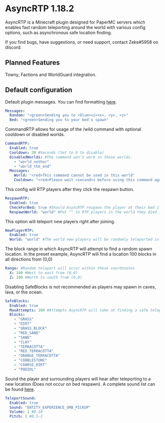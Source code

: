 # AsyncRTP 1.18.2
AsyncRTP is a Minecraft plugin designed for PaperMC servers which enables fast random teleporting around the world with various config options, such as asynchronous safe location finding.

If you find bugs, have suggestions, or need support, contact Zeke#5958 on discord.

## Planned Features
Towny, Factions and WorldGuard integration.

## Default configuration
Default plugin messages. You can find formatting [here](https://docs.adventure.kyori.net/minimessage/).
```yml
Messages:
  Random: "<green>Sending you to <blue><i><x>, <y>, <z>"
  Bed: "<green>Sending you to your bed's spawn"
```
CommandRTP allows for usage of the /wild command with optional cooldown or disabled worlds.
```yml
CommandRTP:
  Enabled: true
  Cooldown: 30 #Seconds (Set to 0 to disable)
  DisabledWorlds: #The command won't work in these worlds.
    - "world_nether"
    - "world_the_end"
  Messages:
    World: "<red>This command cannot be used in this world"
    Cooldown: "<red>Please wait <second>s before using this command again"
```
This config will RTP players after they click the respawn button.
```yml
RespawnRTP:
  Enabled: true
  CheckForBed: true #Should AsyncRTP respawn the player at their bed if they have one?
  RespawnWorld: "world" #Put "" to RTP players in the world they died in.
```
This option will teleport new players right after joining.
```yml
NewPlayerRTP:
  Enabled: true
  World: "world" #The world new players will be randomly teleported in
```
The block range in which AsyncRTP will attempt to find a random spawn location. In the preset example, AsyncRTP will find a location 100 blocks in all directions from (0,0)
```yml
Range: #Random teleport will occur within these coordinates
  X: 100 #West to east from (0,0)
  Z: 100 #North to south from (0,0)
```
Disabling SafeBlocks is not recommended as players may spawn in caves, lava, or the ocean.
```yml
SafeBlocks:
  Enabled: true
  MaxAttempts: 100 #Attempts AsyncRTP will take at finding a safe teleport location before cancelling.
  Blocks:
    - "GRASS"
    - "DIRT"
    - "GRASS_BLOCK"
    - "RED_SAND"
    - "SAND"
    - "CLAY"
    - "TERRACOTTA"
    - "RED_TERRACOTTA"
    - "ORANGE_TERRACOTTA"
    - "COBBLESTONE"
    - "COARSE_DIRT"
    - "PODZOL"
```
Sound the player and surrounding players will hear after teleporting to a new location (Does not occur on bed respawn). A complete sound list can be found [here](https://www.digminecraft.com/lists/sound_list_pc.php).
```yml
TeleportSound:
  Enabled: true
  Sound: "ENTITY_EXPERIENCE_ORB_PICKUP"
  Volume: 1 #0-10
  Pitch: 1 #0.5-2
```
